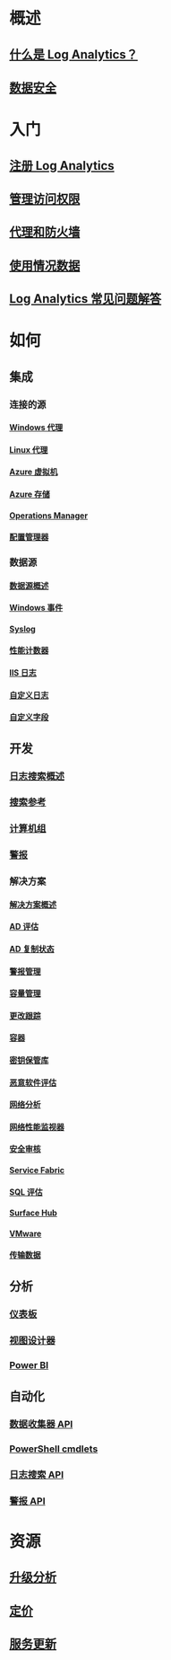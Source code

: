 # 概述
## [什么是 Log Analytics？](log-analytics-overview.md)
## [数据安全](log-analytics-security.md)

# 入门
## [注册 Log Analytics](log-analytics-get-started.md)
## [管理访问权限](log-analytics-manage-access.md)
## [代理和防火墙](log-analytics-proxy-firewall.md)
## [使用情况数据](log-analytics-usage.md)
## [Log Analytics 常见问题解答](log-analytics-faq.md)

# 如何
## 集成
### 连接的源
#### [Windows 代理](log-analytics-windows-agents.md)
#### [Linux 代理](log-analytics-linux-agents.md)
#### [Azure 虚拟机](log-analytics-azure-vm-extension.md)
#### [Azure 存储](log-analytics-azure-storage.md)
#### [Operations Manager](log-analytics-om-agents.md)
#### [配置管理器](log-analytics-sccm.md)
### 数据源
#### [数据源概述](log-analytics-data-sources.md)
#### [Windows 事件](log-analytics-data-sources-windows-events.md)
#### [Syslog](log-analytics-data-sources-syslog.md)
#### [性能计数器](log-analytics-data-sources-performance-counters.md)
#### [IIS 日志](log-analytics-data-sources-iis-logs.md)
#### [自定义日志](log-analytics-data-sources-custom-logs.md)
#### [自定义字段](log-analytics-custom-fields.md)
## 开发
### [日志搜索概述](log-analytics-log-searches.md)
### [搜索参考](log-analytics-search-reference.md)
### [计算机组](log-analytics-computer-groups.md)
### [警报](log-analytics-alerts.md)
### 解决方案
#### [解决方案概述](log-analytics-add-solutions.md)
#### [AD 评估](log-analytics-ad-assessment.md)
#### [AD 复制状态](log-analytics-ad-replication-status.md)
#### [警报管理](log-analytics-solution-alert-management.md)
#### [容量管理](log-analytics-capacity.md)
#### [更改跟踪](log-analytics-change-tracking.md)
#### [容器](log-analytics-containers.md)
#### [密钥保管库](log-analytics-azure-key-vault.md)
#### [恶意软件评估](log-analytics-malware.md)
#### [网络分析](log-analytics-azure-networking-analytics.md)
#### [网络性能监视器](log-analytics-network-performance-monitor.md)
#### [安全审核](../operations-management-suite/oms-security-getting-started.md?toc=%2fazure%2flog-analytics%2ftoc.json)
#### [Service Fabric](log-analytics-service-fabric.md)
#### [SQL 评估](log-analytics-sql-assessment.md)
#### [Surface Hub](log-analytics-surface-hubs.md)
#### [VMware](log-analytics-vmware.md)
#### [传输数据](log-analytics-wire-data.md)
## 分析
### [仪表板](log-analytics-dashboards.md)
### [视图设计器](log-analytics-view-designer.md)
### [Power BI](log-analytics-powerbi.md)
## 自动化
### [数据收集器 API](log-analytics-data-collector-api.md)
### [PowerShell cmdlets](log-analytics-powershell-workspace-configuration.md)
### [日志搜索 API](log-analytics-log-search-api.md)
### [警报 API](log-analytics-api-alerts.md)

# 资源
## [升级分析](https://technet.microsoft.com/itpro/windows/deploy/manage-windows-upgrades-with-upgrade-analytics)
## [定价](https://azure.microsoft.com/pricing/details/log-analytics/)
## [服务更新](https://azure.microsoft.com/updates/?product=log-analytics)


<!--HONumber=Nov16_HO3-->


